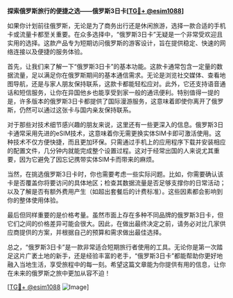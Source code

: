 **探索俄罗斯旅行的便捷之选——俄罗斯3日卡[[TG💪+ @esim1088](https://t.me/s/esim1088)]**

如果你计划前往俄罗斯，无论是为了商务出行还是休闲旅游，选择一款合适的手机卡或流量卡都至关重要。在众多选择中，“俄罗斯3日卡”无疑是一个非常受欢迎且实用的选择。这款产品专为短期访问俄罗斯的游客设计，旨在提供稳定、快速的网络连接以及便捷的服务体验。

首先，让我们来了解一下“俄罗斯3日卡”的基本功能。这款卡通常包含一定量的数据流量，足以满足你在俄罗斯期间的基本通信需求。无论是浏览社交媒体、查看地图导航，还是与家人朋友保持联系，这款卡都能轻松应对。此外，它还支持语音通话和短信服务，让你在异国他乡也能享受到家一般的通讯便利。特别值得一提的是，许多版本的俄罗斯3日卡都提供了国际漫游服务，这意味着即使你离开了俄罗斯，仍然可以通过这张卡与国内亲友保持联系。

对于那些对技术细节感兴趣的朋友来说，这里还有一些更深入的信息。俄罗斯3日卡通常采用先进的eSIM技术，这意味着你无需更换实体SIM卡即可激活使用。这种技术不仅方便快捷，而且更加环保。只需通过手机上的应用程序下载并安装相应的配置文件，几分钟内就能完成整个设置过程。这对于经常出国的人来说尤其重要，因为它避免了因忘记携带实体SIM卡而带来的麻烦。

当然，在挑选俄罗斯3日卡时，你也需要考虑一些实际问题。比如，你需要确认该卡是否覆盖你将要访问的具体地区；检查其数据流量是否足够支撑你的日常活动；以及了解是否有额外费用产生（如超出套餐后的计费标准）。这些因素都会影响到你的整体使用体验。

最后但同样重要的是价格考量。虽然市面上存在多种不同品牌的俄罗斯3日卡，但它们之间的价格差异可能会很大。因此，在做出最终决定之前，请务必对比几家供应商提供的方案，并根据自己的预算和需求做出最佳选择。

总之，“俄罗斯3日卡”是一款非常适合短期旅行者使用的工具。无论你是第一次踏足这片广袤土地的新手，还是经验丰富的老手，“俄罗斯3日卡”都能帮助你更好地融入当地生活，享受旅程中的每一刻。希望这篇文章能为你提供有用的信息，让你在未来的俄罗斯之旅中更加从容不迫！

[[TG💪+ @esim1088](https://t.me/s/esim1088) ![Image](https://i.postimg.cc/4NQfJmqS/Snipaste-2025-05-13-00-14-12.png)]